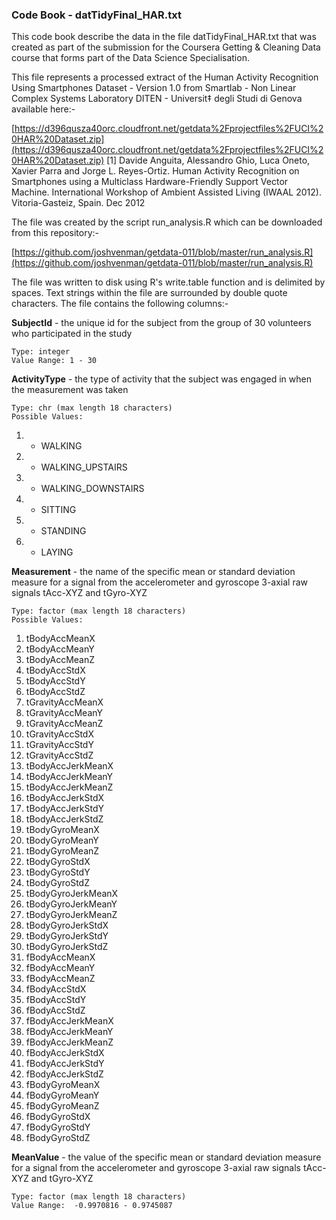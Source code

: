 ### Code Book - datTidyFinal_HAR.txt

This code book describe the data in the file datTidyFinal_HAR.txt that was created as part of the submission for the Coursera Getting & Cleaning Data course that forms part of the Data Science Specialisation.

This file represents a processed extract of the Human Activity Recognition Using Smartphones Dataset - Version 1.0 from Smartlab - Non Linear Complex Systems Laboratory DITEN - Universit‡ degli Studi di Genova available here:-

[https://d396qusza40orc.cloudfront.net/getdata%2Fprojectfiles%2FUCI%20HAR%20Dataset.zip](https://d396qusza40orc.cloudfront.net/getdata%2Fprojectfiles%2FUCI%20HAR%20Dataset.zip) 
[1] Davide Anguita, Alessandro Ghio, Luca Oneto, Xavier Parra and Jorge L. Reyes-Ortiz. Human Activity Recognition on Smartphones using a Multiclass Hardware-Friendly Support Vector Machine. International Workshop of Ambient Assisted Living (IWAAL 2012). Vitoria-Gasteiz, Spain. Dec 2012

The file was created by the script run_analysis.R which can be downloaded from this repository:-

[https://github.com/joshvenman/getdata-011/blob/master/run_analysis.R](https://github.com/joshvenman/getdata-011/blob/master/run_analysis.R)

The file was written to disk using R's write.table function and is delimited by spaces. Text strings within the file are surrounded by double quote characters. The file contains the following columns:-

**SubjectId** - the unique id for the subject from the group of 30 volunteers who participated in the study

	Type: integer
	Value Range: 1 - 30

**ActivityType** - the type of activity that the subject was engaged in when the measurement was taken

	Type: chr (max length 18 characters)
	Possible Values: 
1. - WALKING
1. - WALKING_UPSTAIRS
1. - WALKING_DOWNSTAIRS
1. - SITTING
1. - STANDING
1. - LAYING

**Measurement** - the name of the specific mean or standard deviation measure for a signal from the accelerometer and gyroscope 3-axial raw signals tAcc-XYZ and tGyro-XYZ

	Type: factor (max length 18 characters)
	Possible Values: 
1. tBodyAccMeanX
1. tBodyAccMeanY
1. tBodyAccMeanZ
1. tBodyAccStdX
1. tBodyAccStdY
1. tBodyAccStdZ
1. tGravityAccMeanX
1. tGravityAccMeanY
1. tGravityAccMeanZ
1. tGravityAccStdX
1. tGravityAccStdY
1. tGravityAccStdZ
1. tBodyAccJerkMeanX
1. tBodyAccJerkMeanY
1. tBodyAccJerkMeanZ
1. tBodyAccJerkStdX
1. tBodyAccJerkStdY
1. tBodyAccJerkStdZ
1. tBodyGyroMeanX
1. tBodyGyroMeanY
1. tBodyGyroMeanZ
1. tBodyGyroStdX
1. tBodyGyroStdY
1. tBodyGyroStdZ
1. tBodyGyroJerkMeanX
1. tBodyGyroJerkMeanY
1. tBodyGyroJerkMeanZ
1. tBodyGyroJerkStdX
1. tBodyGyroJerkStdY
1. tBodyGyroJerkStdZ
1. fBodyAccMeanX
1. fBodyAccMeanY
1. fBodyAccMeanZ
1. fBodyAccStdX
1. fBodyAccStdY
1. fBodyAccStdZ
1. fBodyAccJerkMeanX
1. fBodyAccJerkMeanY
1. fBodyAccJerkMeanZ
1. fBodyAccJerkStdX
1. fBodyAccJerkStdY
1. fBodyAccJerkStdZ
1. fBodyGyroMeanX
1. fBodyGyroMeanY
1. fBodyGyroMeanZ
1. fBodyGyroStdX
1. fBodyGyroStdY
1. fBodyGyroStdZ

**MeanValue** - the value of the specific mean or standard deviation measure for a signal from the accelerometer and gyroscope 3-axial raw signals tAcc-XYZ and tGyro-XYZ

	Type: factor (max length 18 characters)
	Value Range:  -0.9970816 - 0.9745087